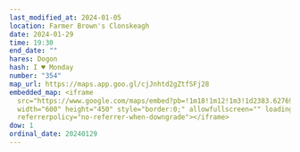 ```yaml
---
last_modified_at: 2024-01-05
location: Farmer Brown's Clonskeagh
date: 2024-01-29
time: 19:30
end_date: ""
hares: Dogon
hash: I ♥ Monday
number: "354"
map_url: https://maps.app.goo.gl/cjJnhtd2gZtfSFj28
embedded_map: <iframe
  src="https://www.google.com/maps/embed?pb=!1m18!1m12!1m3!1d2383.627691374875!2d-6.2387507!3d53.3141137!2m3!1f0!2f0!3f0!3m2!1i1024!2i768!4f13.1!3m3!1m2!1s0x48670fdcc06edf93%3A0x2ee02d25b5aa3d81!2sFarmer%20Browns%20Clonskeagh!5e0!3m2!1sen!2sus!4v1705356066220!5m2!1sen!2sus"
  width="600" height="450" style="border:0;" allowfullscreen="" loading="lazy"
  referrerpolicy="no-referrer-when-downgrade"></iframe>
dow: 1
ordinal_date: 20240129
---
```

